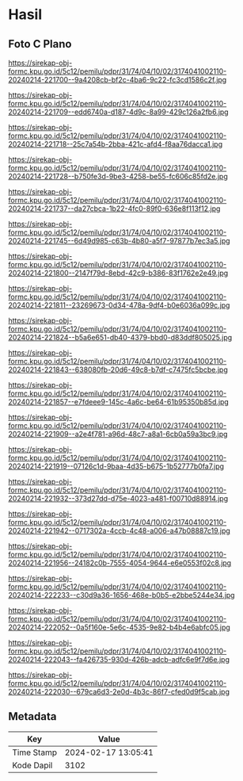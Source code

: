 # Hasil

## Foto C Plano

https://sirekap-obj-formc.kpu.go.id/5c12/pemilu/pdpr/31/74/04/10/02/3174041002110-20240214-221700--9a4208cb-bf2c-4ba6-9c22-fc3cd1586c2f.jpg

https://sirekap-obj-formc.kpu.go.id/5c12/pemilu/pdpr/31/74/04/10/02/3174041002110-20240214-221709--edd6740a-d187-4d9c-8a99-429c126a2fb6.jpg

https://sirekap-obj-formc.kpu.go.id/5c12/pemilu/pdpr/31/74/04/10/02/3174041002110-20240214-221718--25c7a54b-2bba-421c-afd4-f8aa76dacca1.jpg

https://sirekap-obj-formc.kpu.go.id/5c12/pemilu/pdpr/31/74/04/10/02/3174041002110-20240214-221728--b750fe3d-9be3-4258-be55-fc606c85fd2e.jpg

https://sirekap-obj-formc.kpu.go.id/5c12/pemilu/pdpr/31/74/04/10/02/3174041002110-20240214-221737--da27cbca-1b22-4fc0-89f0-636e8f113f12.jpg

https://sirekap-obj-formc.kpu.go.id/5c12/pemilu/pdpr/31/74/04/10/02/3174041002110-20240214-221745--6d49d985-c63b-4b80-a5f7-97877b7ec3a5.jpg

https://sirekap-obj-formc.kpu.go.id/5c12/pemilu/pdpr/31/74/04/10/02/3174041002110-20240214-221800--2147f79d-8ebd-42c9-b386-83f1762e2e49.jpg

https://sirekap-obj-formc.kpu.go.id/5c12/pemilu/pdpr/31/74/04/10/02/3174041002110-20240214-221811--23269673-0d34-478a-9df4-b0e6036a099c.jpg

https://sirekap-obj-formc.kpu.go.id/5c12/pemilu/pdpr/31/74/04/10/02/3174041002110-20240214-221824--b5a6e651-db40-4379-bbd0-d83ddf805025.jpg

https://sirekap-obj-formc.kpu.go.id/5c12/pemilu/pdpr/31/74/04/10/02/3174041002110-20240214-221843--638080fb-20d6-49c8-b7df-c7475fc5bcbe.jpg

https://sirekap-obj-formc.kpu.go.id/5c12/pemilu/pdpr/31/74/04/10/02/3174041002110-20240214-221857--e7fdeee9-145c-4a6c-be64-61b95350b85d.jpg

https://sirekap-obj-formc.kpu.go.id/5c12/pemilu/pdpr/31/74/04/10/02/3174041002110-20240214-221909--a2e4f781-a96d-48c7-a8a1-6cb0a59a3bc9.jpg

https://sirekap-obj-formc.kpu.go.id/5c12/pemilu/pdpr/31/74/04/10/02/3174041002110-20240214-221919--07126c1d-9baa-4d35-b675-1b52777b0fa7.jpg

https://sirekap-obj-formc.kpu.go.id/5c12/pemilu/pdpr/31/74/04/10/02/3174041002110-20240214-221932--373d27dd-d75e-4023-a481-f00710d88914.jpg

https://sirekap-obj-formc.kpu.go.id/5c12/pemilu/pdpr/31/74/04/10/02/3174041002110-20240214-221942--0717302a-4ccb-4c48-a006-a47b08887c19.jpg

https://sirekap-obj-formc.kpu.go.id/5c12/pemilu/pdpr/31/74/04/10/02/3174041002110-20240214-221956--24182c0b-7555-4054-9644-e6e0553f02c8.jpg

https://sirekap-obj-formc.kpu.go.id/5c12/pemilu/pdpr/31/74/04/10/02/3174041002110-20240214-222233--c30d9a36-1656-468e-b0b5-e2bbe5244e34.jpg

https://sirekap-obj-formc.kpu.go.id/5c12/pemilu/pdpr/31/74/04/10/02/3174041002110-20240214-222052--0a5f160e-5e6c-4535-9e82-b4b4e6abfc05.jpg

https://sirekap-obj-formc.kpu.go.id/5c12/pemilu/pdpr/31/74/04/10/02/3174041002110-20240214-222043--fa426735-930d-426b-adcb-adfc6e9f7d6e.jpg

https://sirekap-obj-formc.kpu.go.id/5c12/pemilu/pdpr/31/74/04/10/02/3174041002110-20240214-222030--679ca6d3-2e0d-4b3c-86f7-cfed0d9f5cab.jpg


## Metadata

| Key        | Value               |
| ---------- | ------------------- |
| Time Stamp | 2024-02-17 13:05:41 |
| Kode Dapil | 3102                |



